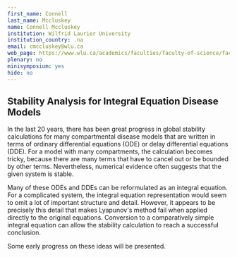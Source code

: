 ```yaml
---
first_name: Connell
last_name: Mccluskey
name: Connell Mccluskey
institution: Wilfrid Laurier University
institution_country: .na
email: cmccluskey@wlu.ca
web_page: https://www.wlu.ca/academics/faculties/faculty-of-science/faculty-profiles/connell-mccluskey/index.html
plenary: no
minisymposium: yes
hide: no
---
```


## Stability Analysis for Integral Equation Disease Models

In the last 20 years, there has been great progress in global stability calculations for many compartmental disease models that are written in terms of ordinary differential equations (ODE) or delay differential equations (DDE). For a model with many compartments, the calculation becomes tricky, because there are many terms that have to cancel out or be bounded by other terms. Nevertheless, numerical evidence often suggests that the given system is stable.
 
 Many of these ODEs and DDEs can be reformulated as an integral equation. For a complicated system, the integral equation representation would seem to omit a lot of important structure and detail. However, it appears to be precisely this detail that makes Lyapunov's method fail when applied directly to the original equations. Conversion to a comparatively simple integral equation can allow the stability calculation to reach a successful conclusion.
 
 Some early progress on these ideas will be presented.


